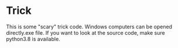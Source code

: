 # Trick

This is some "scary" trick code.
Windows computers can be opened directly.exe file.
If you want to look at the source code, make sure python3.8 is available.
